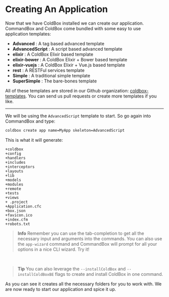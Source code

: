 # Creating An Application

Now that we have ColdBox installed we can create our application.  CommandBox and ColdBox come bundled with some easy to use application templates:

* **Advanced** : A tag based advanced template
* **AdvancedScript** : A script based advanced template
* **elixir** : A ColdBox Elixir based template
* **elixir-bower** : A ColdBox Elixir + Bower based template
* **elixir-vuejs** : A ColdBox Elixir + Vue.js based template
* **rest** : A RESTFul services template
* **Simple** : A traditional simple template
* **SuperSimple** : The bare-bones template

All of these templates are stored in our Github organization: [coldbox-templates](https://github.com/coldbox-templates).  You can send us pull requests or create more templates if you like.

---

We will be using the `AdvancedScript` template to start.  So go again into CommandBox and type:

```bash
coldbox create app name=MyApp skeleton=AdvancedScript
```

This is what it will generate:

```
+coldbox
+config
+handlers
+includes
+interceptors
+layouts
+lib
+models
+modules
+remote
+tests
+views
+ .project
+Application.cfc
+box.json
+favicon.ico
+index.cfm
+robots.txt
```

> **Info** Remember you can use the tab-completion to get all the necessary input and arguments into the commands.  You can also use the `app-wizard` command and CommandBox will prompt for all your options in a nice CLI wizard. Try it!

<br>

> **Tip** You can also leverage the `--installColdBox` and `--installColdBoxBE` flags to create and install ColdBox in one command.

As you can see it creates all the necessary folders for you to work with. We are now ready to start our application and spice it up.
